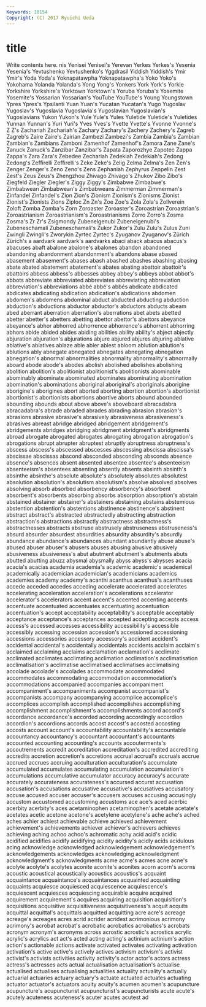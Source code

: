 ```yaml
---
Keywords: 18154 
Copyright: (C) 2017 Ryuichi Ueda
---
```


# title

Write contents here.
nis Yenisei Yenisei's Yerevan Yerkes Yerkes's Yesenia Yesenia's Yevtushenko Yevtushenko's
Yggdrasil Yiddish Yiddish's Ymir Ymir's Yoda Yoda's Yoknapatawpha Yoknapatawpha's Yoko
Yoko's Yokohama Yolanda Yolanda's Yong Yong's Yonkers York York's Yorkie
Yorkshire Yorkshire's Yorktown Yorktown's Yoruba Yoruba's Yosemite Yosemite's Yossarian Yossarian's
YouTube YouTube's Young Youngstown Ypres Ypres's Ypsilanti Yuan Yuan's Yucatan
Yucatan's Yugo Yugoslav Yugoslav's Yugoslavia Yugoslavia's Yugoslavian Yugoslavian's Yugoslavians Yukon
Yukon's Yule Yule's Yules Yuletide Yuletide's Yuletides Yunnan Yunnan's Yuri
Yuri's Yves Yves's Yvette Yvette's Yvonne Yvonne's Z Z's Zachariah
Zachariah's Zachary Zachary's Zachery Zachery's Zagreb Zagreb's Zaire Zaire's Zairian
Zambezi Zambezi's Zambia Zambia's Zambian Zambian's Zambians Zamboni Zamenhof Zamenhof's
Zamora Zane Zane's Zanuck Zanuck's Zanzibar Zanzibar's Zapata Zaporozhye Zapotec
Zappa Zappa's Zara Zara's Zebedee Zechariah Zedekiah Zedekiah's Zedong Zedong's
Zeffirelli Zeffirelli's Zeke Zeke's Zelig Zelma Zelma's Zen Zen's Zenger
Zenger's Zeno Zeno's Zens Zephaniah Zephyrus Zeppelin Zest Zest's Zeus
Zeus's Zhengzhou Zhivago Zhivago's Zhukov Zibo Zibo's Ziegfeld Ziegler Ziegler's
Ziggy Ziggy's Zimbabwe Zimbabwe's Zimbabwean Zimbabwean's Zimbabweans Zimmerman Zimmerman's Zinfandel
Zinfandel's Zion Zion's Zionism Zionism's Zionisms Zionist Zionist's Zionists Zions
Ziploc Zn Zn's Zoe Zoe's Zola Zola's Zollverein Zoloft Zomba
Zomba's Zorn Zoroaster Zoroaster's Zoroastrian Zoroastrian's Zoroastrianism Zoroastrianism's Zoroastrianisms Zorro
Zorro's Zosma Zosma's Zr Zr's Zsigmondy Zubenelgenubi Zubenelgenubi's Zubeneschamali Zubeneschamali's
Zukor Zukor's Zulu Zulu's Zulus Zuni Zwingli Zwingli's Zworykin Zyrtec
Zyrtec's Zyuganov Zyuganov's Zürich Zürich's a aardvark aardvark's aardvarks abaci
aback abacus abacus's abacuses abaft abalone abalone's abalones abandon abandoned
abandoning abandonment abandonment's abandons abase abased abasement abasement's abases abash
abashed abashes abashing abasing abate abated abatement abatement's abates abating
abattoir abattoir's abattoirs abbess abbess's abbesses abbey abbey's abbeys abbot
abbot's abbots abbreviate abbreviated abbreviates abbreviating abbreviation abbreviation's abbreviations abbé
abbé's abbés abdicate abdicated abdicates abdicating abdication abdication's abdications abdomen
abdomen's abdomens abdominal abduct abducted abducting abduction abduction's abductions abductor
abductor's abductors abducts abeam abed aberrant aberration aberration's aberrations abet
abets abetted abetter abetter's abetters abetting abettor abettor's abettors abeyance
abeyance's abhor abhorred abhorrence abhorrence's abhorrent abhorring abhors abide abided
abides abiding abilities ability ability's abject abjectly abjuration abjuration's abjurations
abjure abjured abjures abjuring ablative ablative's ablatives ablaze able abler
ablest abloom ablution ablution's ablutions ably abnegate abnegated abnegates abnegating
abnegation abnegation's abnormal abnormalities abnormality abnormality's abnormally aboard abode abode's
abodes abolish abolished abolishes abolishing abolition abolition's abolitionist abolitionist's abolitionists
abominable abominably abominate abominated abominates abominating abomination abomination's abominations aboriginal
aboriginal's aboriginals aborigine aborigine's aborigines abort aborted aborting abortion abortion's
abortionist abortionist's abortionists abortions abortive aborts abound abounded abounding abounds
about above above's aboveboard abracadabra abracadabra's abrade abraded abrades abrading
abrasion abrasion's abrasions abrasive abrasive's abrasively abrasiveness abrasiveness's abrasives abreast
abridge abridged abridgement abridgement's abridgements abridges abridging abridgment abridgment's abridgments
abroad abrogate abrogated abrogates abrogating abrogation abrogation's abrogations abrupt abrupter
abruptest abruptly abruptness abruptness's abscess abscess's abscessed abscesses abscessing abscissa
abscissa's abscissae abscissas abscond absconded absconding absconds absence absence's absences
absent absented absentee absentee's absenteeism absenteeism's absentees absenting absently absents
absinth absinth's absinthe absinthe's absolute absolute's absolutely absolutes absolutest absolution
absolution's absolutism absolutism's absolve absolved absolves absolving absorb absorbed absorbency
absorbency's absorbent absorbent's absorbents absorbing absorbs absorption absorption's abstain abstained
abstainer abstainer's abstainers abstaining abstains abstemious abstention abstention's abstentions abstinence
abstinence's abstinent abstract abstract's abstracted abstractedly abstracting abstraction abstraction's abstractions
abstractly abstractness abstractness's abstractnesses abstracts abstruse abstrusely abstruseness abstruseness's absurd
absurder absurdest absurdities absurdity absurdity's absurdly abundance abundance's abundances abundant
abundantly abuse abuse's abused abuser abuser's abusers abuses abusing abusive
abusively abusiveness abusiveness's abut abutment abutment's abutments abuts abutted abutting
abuzz abysmal abysmally abyss abyss's abysses acacia acacia's acacias academia
academia's academic academic's academical academically academician academician's academicians academics academies
academy academy's acanthi acanthus acanthus's acanthuses accede acceded accedes acceding
accelerate accelerated accelerates accelerating acceleration acceleration's accelerations accelerator accelerator's accelerators
accent accent's accented accenting accents accentuate accentuated accentuates accentuating accentuation
accentuation's accept acceptability acceptability's acceptable acceptably acceptance acceptance's acceptances accepted
accepting accepts access access's accessed accesses accessibility accessibility's accessible accessibly
accessing accession accession's accessioned accessioning accessions accessories accessory accessory's accident
accident's accidental accidental's accidentally accidentals accidents acclaim acclaim's acclaimed acclaiming
acclaims acclamation acclamation's acclimate acclimated acclimates acclimating acclimation acclimation's acclimatisation
acclimatisation's acclimatise acclimatised acclimatises acclimatising accolade accolade's accolades accommodate accommodated
accommodates accommodating accommodation accommodation's accommodations accompanied accompanies accompaniment accompaniment's accompaniments
accompanist accompanist's accompanists accompany accompanying accomplice accomplice's accomplices accomplish accomplished
accomplishes accomplishing accomplishment accomplishment's accomplishments accord accord's accordance accordance's accorded
according accordingly accordion accordion's accordions accords accost accost's accosted accosting
accosts account account's accountability accountability's accountable accountancy accountancy's accountant accountant's
accountants accounted accounting accounting's accounts accouterments's accoutrements accredit accreditation accreditation's
accredited accrediting accredits accretion accretion's accretions accrual accrual's accruals accrue
accrued accrues accruing acculturation acculturation's accumulate accumulated accumulates accumulating accumulation
accumulation's accumulations accumulative accumulator accuracy accuracy's accurate accurately accurateness accurateness's
accursed accurst accusation accusation's accusations accusative accusative's accusatives accusatory accuse
accused accuser accuser's accusers accuses accusing accusingly accustom accustomed accustoming
accustoms ace ace's aced acerbic acerbity acerbity's aces acetaminophen acetaminophen's
acetate acetate's acetates acetic acetone acetone's acetylene acetylene's ache ache's
ached aches achier achiest achievable achieve achieved achievement achievement's achievements
achiever achiever's achievers achieves achieving aching achoo achoo's achromatic achy
acid acid's acidic acidified acidifies acidify acidifying acidity acidity's acidly
acids acidulous acing acknowledge acknowledged acknowledgement acknowledgement's acknowledgements acknowledges acknowledging
acknowledgment acknowledgment's acknowledgments acme acme's acmes acne acne's acolyte acolyte's
acolytes aconite aconite's aconites acorn acorn's acorns acoustic acoustical acoustically
acoustics acoustics's acquaint acquaintance acquaintance's acquaintances acquainted acquainting acquaints acquiesce
acquiesced acquiescence acquiescence's acquiescent acquiesces acquiescing acquirable acquire acquired acquirement
acquirement's acquires acquiring acquisition acquisition's acquisitions acquisitive acquisitiveness acquisitiveness's acquit
acquits acquittal acquittal's acquittals acquitted acquitting acre acre's acreage acreage's
acreages acres acrid acrider acridest acrimonious acrimony acrimony's acrobat acrobat's
acrobatic acrobatics acrobatics's acrobats acronym acronym's acronyms across acrostic acrostic's
acrostics acrylic acrylic's acrylics act act's acted acting acting's actinium
actinium's action action's actionable actions activate activated activates activating activation
activation's active active's actively actives activism activism's activist activist's activists
activities activity activity's actor actor's actors actress actress's actresses acts
actual actualisation actualisation's actualise actualised actualises actualising actualities actuality actuality's
actually actuarial actuaries actuary actuary's actuate actuated actuates actuating actuator
actuator's actuators acuity acuity's acumen acumen's acupuncture acupuncture's acupuncturist acupuncturist's
acupuncturists acute acute's acutely acuteness acuteness's acuter acutes acutest ad
